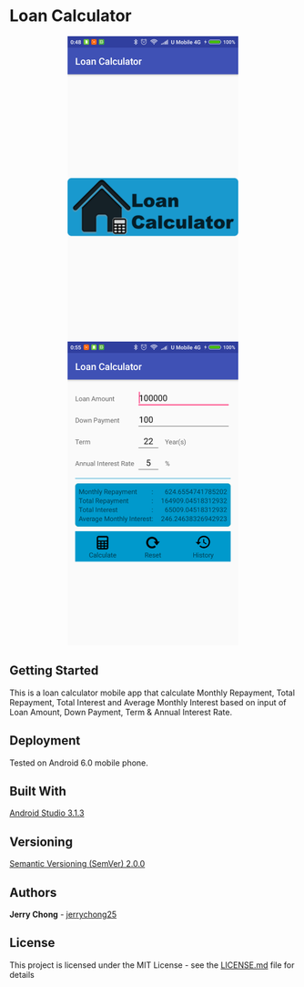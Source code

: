 # Loan Calculator

<p align="center">
  <img src="ScreenShotHome.png" alt="Loan Calculator Screenshot Home"
       width="300" height="533">
  <img src="ScreenShotFunction.png" alt="Loan Calculator Screenshot Function"
       width="300" height="533">
</p>

## Getting Started

This is a loan calculator mobile app that calculate Monthly Repayment, Total Repayment, Total Interest and Average Monthly Interest based on input of Loan Amount, Down Payment, Term & Annual Interest Rate.

## Deployment

Tested on Android 6.0 mobile phone.

## Built With

[Android Studio 3.1.3](https://developer.android.com/studio/) 

## Versioning

[Semantic Versioning (SemVer) 2.0.0](http://semver.org/)

## Authors

**Jerry Chong** - [jerrychong25](https://github.com/jerrychong25)

## License

This project is licensed under the MIT License - see the [LICENSE.md](LICENSE.md) file for details
